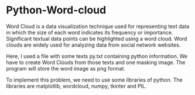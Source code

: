 # Python-Word-cloud
Word Cloud is a data visualization technique used for representing text data in which the size of each word indicates its frequency or importance. Significant textual data points can be highlighted using a word cloud. Word clouds are widely used for analyzing data from social network websites.

Here, I used a file with some texts py.txt containing python information. We have to create Word Clouds from those texts and one masking image. The program will store the word image as png format.

To implement this problem, we need to use some libraries of python. The libraries are matplotlib, wordcloud, numpy, tkinter and PIL.
